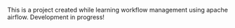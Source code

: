 This is a project created while learning workflow management using apache airflow.
Development in progress!